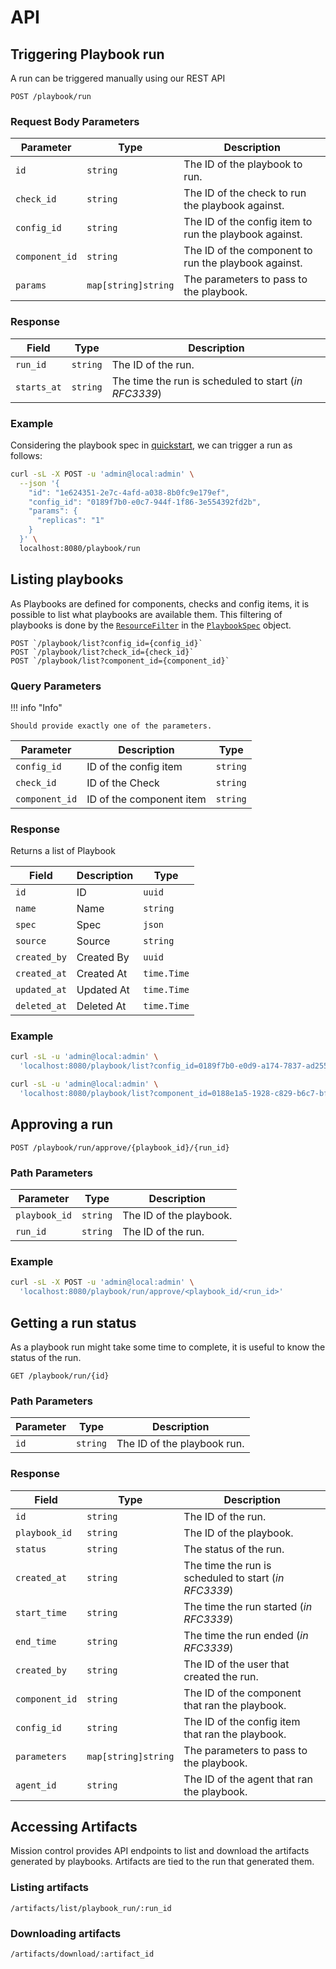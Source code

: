 # API

## Triggering Playbook run

A run can be triggered manually using our REST API

```
POST /playbook/run
```

### Request Body Parameters

| Parameter      | Type                | Description                                            |
| -------------- | ------------------- | ------------------------------------------------------ |
| `id`           | `string`            | The ID of the playbook to run.                         |
| `check_id`     | `string`            | The ID of the check to run the playbook against.       |
| `config_id`    | `string`            | The ID of the config item to run the playbook against. |
| `component_id` | `string`            | The ID of the component to run the playbook against.   |
| `params`       | `map[string]string` | The parameters to pass to the playbook.                |

### Response

| Field       | Type     | Description                                           |
| ----------- | -------- | ----------------------------------------------------- |
| `run_id`    | `string` | The ID of the run.                                    |
| `starts_at` | `string` | The time the run is scheduled to start (_in RFC3339_) |

### Example

Considering the playbook spec in [quickstart](./quick-start.md), we can trigger a run as follows:

```bash
curl -sL -X POST -u 'admin@local:admin' \
  --json '{
    "id": "1e624351-2e7c-4afd-a038-8b0fc9e179ef",
    "config_id": "0189f7b0-e0c7-944f-1f86-3e554392fd2b",
    "params": {
      "replicas": "1"
    }
  }' \
  localhost:8080/playbook/run
```

## Listing playbooks

As Playbooks are defined for components, checks and config items, it is possible to list what playbooks are available them.
This filtering of playbooks is done by the [`ResourceFilter`](./concepts/playbook.md#resourcefilter) in the [`PlaybookSpec`](./concepts/playbook.md#playbookspec) object.

```
POST `/playbook/list?config_id={config_id}`
POST `/playbook/list?check_id={check_id}`
POST `/playbook/list?component_id={component_id}`
```

### Query Parameters

!!! info "Info"

    Should provide exactly one of the parameters.

| Parameter      | Description              | Type     |
| -------------- | ------------------------ | -------- |
| `config_id`    | ID of the config item    | `string` |
| `check_id`     | ID of the Check          | `string` |
| `component_id` | ID of the component item | `string` |

### Response

Returns a list of Playbook

| Field        | Description | Type        |
| ------------ | ----------- | ----------- |
| `id`         | ID          | `uuid`      |
| `name`       | Name        | `string`    |
| `spec`       | Spec        | `json`      |
| `source`     | Source      | `string`    |
| `created_by` | Created By  | `uuid`      |
| `created_at` | Created At  | `time.Time` |
| `updated_at` | Updated At  | `time.Time` |
| `deleted_at` | Deleted At  | `time.Time` |

### Example

```bash
curl -sL -u 'admin@local:admin' \
  'localhost:8080/playbook/list?config_id=0189f7b0-e0d9-a174-7837-ad255ff9834f'

curl -sL -u 'admin@local:admin' \
  'localhost:8080/playbook/list?component_id=0188e1a5-1928-c829-b6c7-bf49d4a1fd52'
```

## Approving a run

```
POST /playbook/run/approve/{playbook_id}/{run_id}
```

### Path Parameters

| Parameter     | Type     | Description             |
| ------------- | -------- | ----------------------- |
| `playbook_id` | `string` | The ID of the playbook. |
| `run_id`      | `string` | The ID of the run.      |

### Example

```bash
curl -sL -X POST -u 'admin@local:admin' \
  'localhost:8080/playbook/run/approve/<playbook_id/<run_id>'
```

## Getting a run status

As a playbook run might take some time to complete, it is useful to know the status of the run.

```
GET /playbook/run/{id}
```

### Path Parameters

| Parameter | Type     | Description                 |
| --------- | -------- | --------------------------- |
| `id`      | `string` | The ID of the playbook run. |

### Response

| Field          | Type                | Description                                           |
| -------------- | ------------------- | ----------------------------------------------------- |
| `id`           | `string`            | The ID of the run.                                    |
| `playbook_id`  | `string`            | The ID of the playbook.                               |
| `status`       | `string`            | The status of the run.                                |
| `created_at`   | `string`            | The time the run is scheduled to start (_in RFC3339_) |
| `start_time`   | `string`            | The time the run started (_in RFC3339_)               |
| `end_time`     | `string`            | The time the run ended (_in RFC3339_)                 |
| `created_by`   | `string`            | The ID of the user that created the run.              |
| `component_id` | `string`            | The ID of the component that ran the playbook.        |
| `config_id`    | `string`            | The ID of the config item that ran the playbook.      |
| `parameters`   | `map[string]string` | The parameters to pass to the playbook.               |
| `agent_id`     | `string`            | The ID of the agent that ran the playbook.            |

## Accessing Artifacts

Mission control provides API endpoints to list and download the artifacts generated by playbooks. Artifacts are tied to the run that generated them.

### Listing artifacts

```
/artifacts/list/playbook_run/:run_id
```

### Downloading artifacts

```
/artifacts/download/:artifact_id
```
